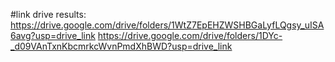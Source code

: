 #link drive results:
https://drive.google.com/drive/folders/1WtZ7EpEHZWSHBGaLyfLQgsy_uISA6avg?usp=drive_link
https://drive.google.com/drive/folders/1DYc-_d09VAnTxnKbcmrkcWvnPmdXhBWD?usp=drive_link
